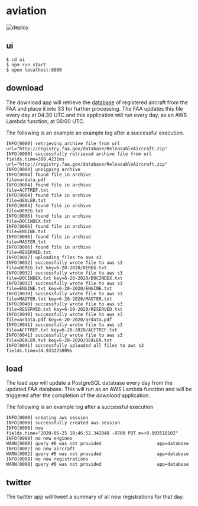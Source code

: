 # aviation
![deploy](https://github.com/frankgreco/aviation/workflows/deploy/badge.svg)

## ui
```
$ cd ui
$ npm run start
$ open localhost:8000
```

## download

The download app will retrieve the [database](https://www.faa.gov/licenses_certificates/aircraft_certification/aircraft_registry/releasable_aircraft_download/) of registered aircraft from the FAA and place it into S3 for further processing. The FAA updates this file every day at 04:30 UTC and this application will run every day, as an AWS Lambda function, at 06:00 UTC.

The following is an example an example log after a successful execution.

```
INFO[0000] retrieving archive file from url              url="http://registry.faa.gov/database/ReleasableAircraft.zip"
INFO[0000] successfully retrieved archive file from url  fields.time=388.4231ms url="http://registry.faa.gov/database/ReleasableAircraft.zip"
INFO[0004] unzipping archive
INFO[0004] found file in archive                         file=ardata.pdf
INFO[0004] found file in archive                         file=ACFTREF.txt
INFO[0004] found file in archive                         file=DEALER.txt
INFO[0004] found file in archive                         file=DEREG.txt
INFO[0006] found file in archive                         file=DOCINDEX.txt
INFO[0006] found file in archive                         file=ENGINE.txt
INFO[0006] found file in archive                         file=MASTER.txt
INFO[0006] found file in archive                         file=RESERVED.txt
INFO[0007] uploading files to aws s3
INFO[0032] successfully wrote file to aws s3             file=DEREG.txt key=6-20-2020/DEREG.txt
INFO[0032] successfully wrote file to aws s3             file=DOCINDEX.txt key=6-20-2020/DOCINDEX.txt
INFO[0032] successfully wrote file to aws s3             file=ENGINE.txt key=6-20-2020/ENGINE.txt
INFO[0039] successfully wrote file to aws s3             file=MASTER.txt key=6-20-2020/MASTER.txt
INFO[0040] successfully wrote file to aws s3             file=RESERVED.txt key=6-20-2020/RESERVED.txt
INFO[0040] successfully wrote file to aws s3             file=ardata.pdf key=6-20-2020/ardata.pdf
INFO[0041] successfully wrote file to aws s3             file=ACFTREF.txt key=6-20-2020/ACFTREF.txt
INFO[0041] successfully wrote file to aws s3             file=DEALER.txt key=6-20-2020/DEALER.txt
INFO[0041] successfully uploaded all files to aws s3     fields.time=34.933225009s
```

## load

The load app will update a PostgreSQL database every day from the updated FAA database. This will run as an AWS Lambda function and will be triggered after the completion of the _download_ application.

The following is an example log after a successful execution
```
INFO[0000] creating aws session
INFO[0000] successfully created aws session
INFO[0000] now                                           fields.time="2020-06-25 19:46:52.342048 -0700 PDT m=+0.003518102"
INFO[0000] no new engines
WARN[0000] query #0 was not provided                     app=database
INFO[0002] no new aircraft
WARN[0002] query #0 was not provided                     app=database
INFO[0008] no new registrations
WARN[0008] query #0 was not provided                     app=database
```

## twitter

The twitter app will tweet a summary of all new registrations for that day.